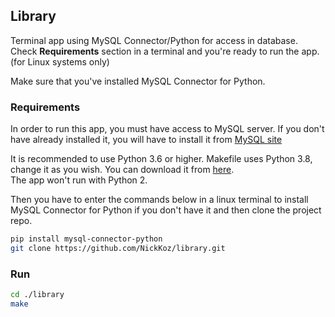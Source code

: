 ## Library

Terminal app using MySQL Connector/Python for access in database. Check **Requirements** section
in a terminal and you're ready to run the app. (for Linux systems only)
  
Make sure that you've installed MySQL Connector for Python.
  


### Requirements

In order to run this app, you must have access to MySQL server. If you don't have already installed it,
you will have to install it from [MySQL site](https://dev.mysql.com/downloads/mysql/)  
      
It is recommended to use Python 3.6 or higher. Makefile uses Python 3.8, change it as you wish. You can download it from [here](https://www.python.org/downloads/).  
The app won't run with Python 2.
      
Then you have to enter the commands below in a linux terminal to install MySQL Connector for Python if you don't have it and then clone the project repo.
      
```bash
pip install mysql-connector-python
git clone https://github.com/NickKoz/library.git
```


### Run
```bash
cd ./library
make
```

